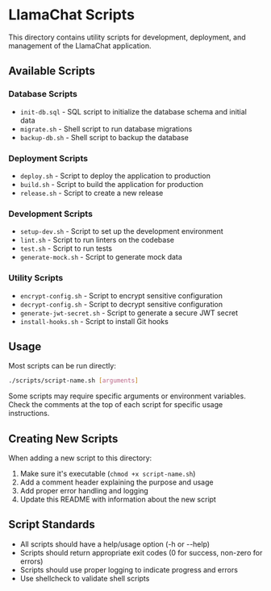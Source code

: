 # LlamaChat Scripts

This directory contains utility scripts for development, deployment, and management of the LlamaChat application.

## Available Scripts

### Database Scripts

- `init-db.sql` - SQL script to initialize the database schema and initial data
- `migrate.sh` - Shell script to run database migrations
- `backup-db.sh` - Shell script to backup the database

### Deployment Scripts

- `deploy.sh` - Script to deploy the application to production
- `build.sh` - Script to build the application for production
- `release.sh` - Script to create a new release

### Development Scripts

- `setup-dev.sh` - Script to set up the development environment
- `lint.sh` - Script to run linters on the codebase
- `test.sh` - Script to run tests
- `generate-mock.sh` - Script to generate mock data

### Utility Scripts

- `encrypt-config.sh` - Script to encrypt sensitive configuration
- `decrypt-config.sh` - Script to decrypt sensitive configuration
- `generate-jwt-secret.sh` - Script to generate a secure JWT secret
- `install-hooks.sh` - Script to install Git hooks

## Usage

Most scripts can be run directly:

```bash
./scripts/script-name.sh [arguments]
```

Some scripts may require specific arguments or environment variables. Check the comments at the top of each script for specific usage instructions.

## Creating New Scripts

When adding a new script to this directory:

1. Make sure it's executable (`chmod +x script-name.sh`)
2. Add a comment header explaining the purpose and usage
3. Add proper error handling and logging
4. Update this README with information about the new script

## Script Standards

- All scripts should have a help/usage option (-h or --help)
- Scripts should return appropriate exit codes (0 for success, non-zero for errors)
- Scripts should use proper logging to indicate progress and errors
- Use shellcheck to validate shell scripts 